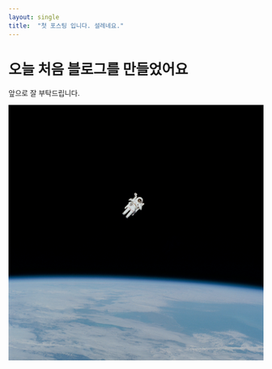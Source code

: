 ```yaml
---
layout: single
title:  "첫 포스팅 입니다. 설레네요."
---
```


# 오늘 처음 블로그를 만들었어요

앞으로 잘 부탁드립니다.

![nasa-Yj1M5riCKk4-unsplash.jpg](../_images/2022-11-16-first/d6512ea5de87edfe5c08c7a6089cac995036c572.jpg)
